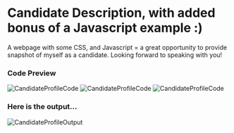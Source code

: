 # Candidate Description, with added bonus of a Javascript example :)
A webpage with some CSS, and Javascript = a great opportunity to provide snapshot of myself as a candidate. Looking forward to speaking with you!

### Code Preview 

![CandidateProfileCode](https://itstaraking.github.io/JavaScript-Candidate-Profile/html.png)
![CandidateProfileCode](https://itstaraking.github.io/JavaScript-Candidate-Profile/javascript.png)
![CandidateProfileCode](https://itstaraking.github.io/JavaScript-Candidate-Profile/css.png)

### Here is the output...

![CandidateProfileOutput](https://itstaraking.github.io/JavaScript-Candidate-Profile/gifjs.gif)
